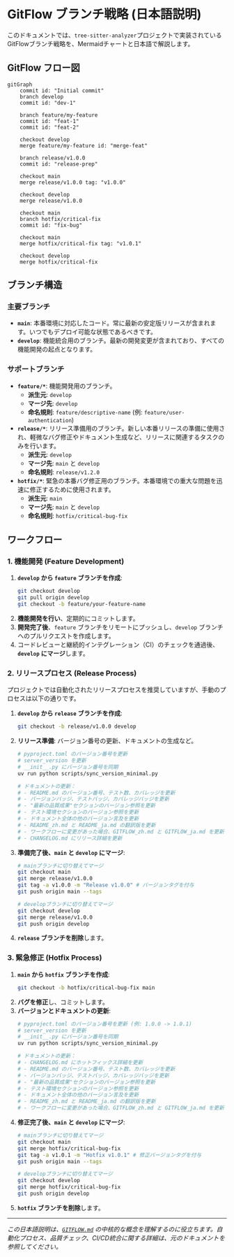 # GitFlow ブランチ戦略 (日本語説明)

このドキュメントでは、`tree-sitter-analyzer`プロジェクトで実装されているGitFlowブランチ戦略を、Mermaidチャートと日本語で解説します。

## GitFlow フロー図

```mermaid
gitGraph
    commit id: "Initial commit"
    branch develop
    commit id: "dev-1"

    branch feature/my-feature
    commit id: "feat-1"
    commit id: "feat-2"

    checkout develop
    merge feature/my-feature id: "merge-feat"

    branch release/v1.0.0
    commit id: "release-prep"

    checkout main
    merge release/v1.0.0 tag: "v1.0.0"

    checkout develop
    merge release/v1.0.0

    checkout main
    branch hotfix/critical-fix
    commit id: "fix-bug"

    checkout main
    merge hotfix/critical-fix tag: "v1.0.1"

    checkout develop
    merge hotfix/critical-fix
```

## ブランチ構造

### 主要ブランチ

- **`main`**: 本番環境に対応したコード。常に最新の安定版リリースが含まれます。いつでもデプロイ可能な状態であるべきです。
- **`develop`**: 機能統合用のブランチ。最新の開発変更が含まれており、すべての機能開発の起点となります。

### サポートブランチ

- **`feature/*`**: 機能開発用のブランチ。
    - **派生元**: `develop`
    - **マージ先**: `develop`
    - **命名規則**: `feature/descriptive-name` (例: `feature/user-authentication`)
- **`release/*`**: リリース準備用のブランチ。新しい本番リリースの準備に使用され、軽微なバグ修正やドキュメント生成など、リリースに関連するタスクのみを行います。
    - **派生元**: `develop`
    - **マージ先**: `main` と `develop`
    - **命名規則**: `release/v1.2.0`
- **`hotfix/*`**: 緊急の本番バグ修正用のブランチ。本番環境での重大な問題を迅速に修正するために使用されます。
    - **派生元**: `main`
    - **マージ先**: `main` と `develop`
    - **命名規則**: `hotfix/critical-bug-fix`

## ワークフロー

### 1. 機能開発 (Feature Development)

1.  **`develop` から `feature` ブランチを作成**:
    ```bash
    git checkout develop
    git pull origin develop
    git checkout -b feature/your-feature-name
    ```
2.  **機能開発を行い**、定期的にコミットします。
3.  **開発完了後**、`feature` ブランチをリモートにプッシュし、`develop` ブランチへのプルリクエストを作成します。
4.  コードレビューと継続的インテグレーション（CI）のチェックを通過後、**`develop` にマージ**します。

### 2. リリースプロセス (Release Process)

プロジェクトでは自動化されたリリースプロセスを推奨していますが、手動のプロセスは以下の通りです。

1.  **`develop` から `release` ブランチを作成**:
    ```bash
    git checkout -b release/v1.0.0 develop
    ```
2.  **リリース準備**: バージョン番号の更新、ドキュメントの生成など。
    ```bash
    # pyproject.toml のバージョン番号を更新
    # server_version を更新
    # __init__.py にバージョン番号を同期
    uv run python scripts/sync_version_minimal.py

    # ドキュメントの更新：
    # - README.md のバージョン番号、テスト数、カバレッジを更新
    # - バージョンバッジ、テストバッジ、カバレッジバッジを更新
    # - "最新の品質成果"セクションのバージョン参照を更新
    # - テスト環境セクションのバージョン参照を更新
    # - ドキュメント全体の他のバージョン言及を更新
    # - README_zh.md と README_ja.md の翻訳版を更新
    # - ワークフローに変更があった場合、GITFLOW_zh.md と GITFLOW_ja.md を更新
    # - CHANGELOG.md にリリース詳細を更新
    ```
3.  **準備完了後、`main` と `develop` にマージ**:
    ```bash
    # mainブランチに切り替えてマージ
    git checkout main
    git merge release/v1.0.0
    git tag -a v1.0.0 -m "Release v1.0.0" # バージョンタグを付与
    git push origin main --tags

    # developブランチに切り替えてマージ
    git checkout develop
    git merge release/v1.0.0
    git push origin develop
    ```
4.  **`release` ブランチを削除**します。

### 3. 緊急修正 (Hotfix Process)

1.  **`main` から `hotfix` ブランチを作成**:
    ```bash
    git checkout -b hotfix/critical-bug-fix main
    ```
2.  **バグを修正**し、コミットします。
3.  **バージョンとドキュメントの更新**:
    ```bash
    # pyproject.toml のバージョン番号を更新 (例: 1.0.0 -> 1.0.1)
    # server_version を更新
    # __init__.py にバージョン番号を同期
    uv run python scripts/sync_version_minimal.py

    # ドキュメントの更新：
    # - CHANGELOG.md にホットフィックス詳細を更新
    # - README.md のバージョン番号、テスト数、カバレッジを更新
    # - バージョンバッジ、テストバッジ、カバレッジバッジを更新
    # - "最新の品質成果"セクションのバージョン参照を更新
    # - テスト環境セクションのバージョン参照を更新
    # - ドキュメント全体の他のバージョン言及を更新
    # - README_zh.md と README_ja.md の翻訳版を更新
    # - ワークフローに変更があった場合、GITFLOW_zh.md と GITFLOW_ja.md を更新
    ```
4.  **修正完了後、`main` と `develop` にマージ**:
    ```bash
    # mainブランチに切り替えてマージ
    git checkout main
    git merge hotfix/critical-bug-fix
    git tag -a v1.0.1 -m "Hotfix v1.0.1" # 修正バージョンタグを付与
    git push origin main --tags

    # developブランチに切り替えてマージ
    git checkout develop
    git merge hotfix/critical-bug-fix
    git push origin develop
    ```
5.  **`hotfix` ブランチを削除**します。

---

*この日本語説明は、[`GITFLOW.md`](GITFLOW.md) の中核的な概念を理解するのに役立ちます。自動化プロセス、品質チェック、CI/CD統合に関する詳細は、元のドキュメントを参照してください。*
